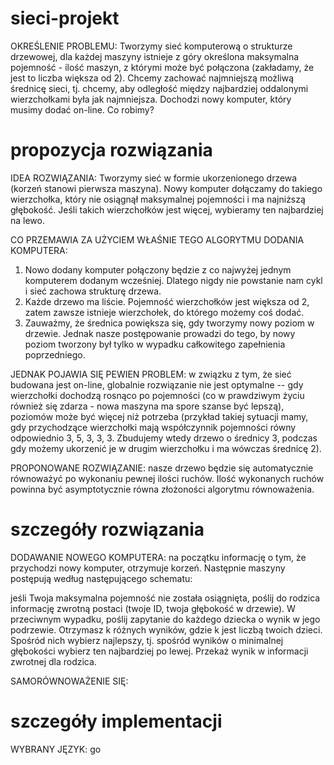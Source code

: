 sieci-projekt
=============

OKREŚLENIE PROBLEMU:
Tworzymy sieć komputerową o strukturze drzewowej, dla każdej maszyny istnieje z góry określona maksymalna pojemność - ilość maszyn, z którymi może być połączona (zakładamy, że jest to liczba większa od 2). Chcemy zachować najmniejszą możliwą średnicę sieci, tj. chcemy, aby odległość między najbardziej oddalonymi wierzchołkami była jak najmniejsza. Dochodzi nowy komputer, który musimy dodać on-line. Co robimy?

propozycja rozwiązania
=============

IDEA ROZWIĄZANIA:
Tworzymy sieć w formie ukorzenionego drzewa (korzeń stanowi pierwsza maszyna). Nowy komputer dołączamy do takiego wierzchołka, który nie osiągnął maksymalnej pojemności i ma najniższą głębokość. Jeśli takich wierzchołków jest więcej, wybieramy ten najbardziej na lewo.

CO PRZEMAWIA ZA UŻYCIEM WŁAŚNIE TEGO ALGORYTMU DODANIA KOMPUTERA:
1. Nowo dodany komputer połączony będzie z co najwyżej jednym komputerem dodanym wcześniej. Dlatego nigdy nie powstanie nam cykl i sieć zachowa strukturę drzewa.
2. Każde drzewo ma liście. Pojemność wierzchołków jest większa od 2, zatem zawsze istnieje wierzchołek, do którego możemy coś dodać.
3. Zauważmy, że średnica powiększa się, gdy tworzymy nowy poziom w drzewie. Jednak nasze postępowanie prowadzi do tego, by nowy poziom tworzony był tylko w wypadku całkowitego zapełnienia poprzedniego.

JEDNAK POJAWIA SIĘ PEWIEN PROBLEM: w związku z tym, że sieć budowana jest on-line, globalnie rozwiązanie nie jest optymalne -- gdy wierzchołki dochodzą rosnąco po pojemności (co w prawdziwym życiu również się zdarza - nowa maszyna ma spore szanse być lepszą), poziomów może być więcej niż potrzeba (przykład takiej sytuacji mamy, gdy przychodzące wierzchołki mają współczynnik pojemności równy odpowiednio 3, 5, 3, 3, 3. Zbudujemy wtedy drzewo o średnicy 3, podczas gdy możemy ukorzenić je w drugim wierzchołku i ma wówczas średnicę 2).

PROPONOWANE ROZWIĄZANIE: nasze drzewo będzie się automatycznie równoważyć po wykonaniu pewnej ilości ruchów. Ilość wykonanych ruchów powinna być asymptotycznie równa złożoności algorytmu równoważenia.

szczegóły rozwiązania
=============

DODAWANIE NOWEGO KOMPUTERA: na początku informację o tym, że przychodzi nowy komputer, otrzymuje korzeń. Następnie maszyny postępują według następującego schematu: 

jeśli Twoja maksymalna pojemność nie została osiągnięta, poślij do rodzica informację zwrotną postaci (twoje ID, twoja głębokość w drzewie). W przeciwnym wypadku, poślij zapytanie do każdego dziecka o wynik w jego podrzewie. Otrzymasz k różnych wyników, gdzie k jest liczbą twoich dzieci. Spośród nich wybierz najlepszy, tj. spośród wyników o minimalnej głębokości wybierz ten najbardziej po lewej. Przekaż wynik w informacji zwrotnej dla rodzica.

SAMORÓWNOWAŻENIE SIĘ:

szczegóły implementacji
=============

WYBRANY JĘZYK: go
